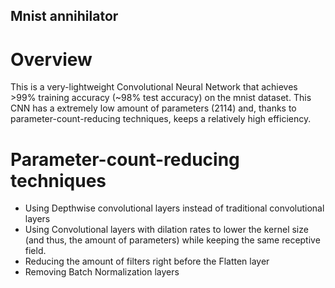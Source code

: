 ## Mnist annihilator

# Overview

This is a very-lightweight Convolutional Neural Network that achieves >99% training accuracy (~98% test accuracy) on the mnist dataset.
This CNN has a extremely low amount of parameters (2114) and, thanks to parameter-count-reducing techniques, keeps a relatively high efficiency.

# Parameter-count-reducing techniques 

* Using Depthwise convolutional layers instead of traditional convolutional layers
* Using Convolutional layers with dilation rates to lower the kernel size (and thus, the amount of parameters) while keeping the same receptive field.
* Reducing the amount of filters right before the Flatten layer
* Removing Batch Normalization layers
